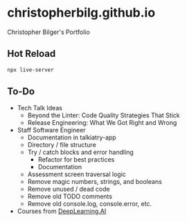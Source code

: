 # christopherbilg.github.io

Christopher Bilger's Portfolio

## Hot Reload

```bash
npx live-server
```

## To-Do

- Tech Talk Ideas
  - Beyond the Linter: Code Quality Strategies That Stick
  - Release Engineering: What We Got Right and Wrong
- Staff Software Engineer
  - Documentation in talkiatry-app
  - Directory / file structure
  - Try / catch blocks and error handling
    - Refactor for best practices
    - Documentation
  - Assessment screen traversal logic
  - Remove magic numbers, strings, and booleans
  - Remove unused / dead code
  - Remove old TODO comments
  - Remove old console.log, console.error, etc.
- Courses from [DeepLearning.AI](https://www.deeplearning.ai/)
